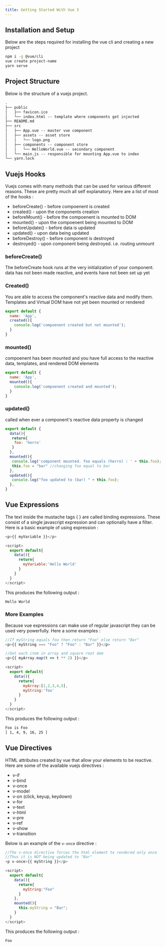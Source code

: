 ```yaml
---
title: Getting Started With Vue 3
---
```

## Installation and Setup
Below are the steps required for installing the vue cli and creating a new project

```bash
npm i -g @vue/cli
vue create project-name
yarn serve
```

## Project Structure
Below is the structure of a vuejs project.
```txt
.
├── public
│   ├── favicon.ico
│   └── index.html -- template where components get injected
├── README.md
├── src
│   ├── App.vue -- master vue component
│   ├── assets -- asset store
│   │   └── logo.png
│   ├── components -- component store
│   │   └── HelloWorld.vue -- secondary component
│   └── main.js -- responsible for mounting App.vue to index
└── yarn.lock
```
## Vuejs Hooks
Vuejs comes with many methods that can be used for various different reasons. These are pretty much all self explanatory. Here are a list of most of the hooks :

* beforeCreate() - before compoenent is created
* created() - upon the components creation
* beforeMount() - before the compoenent is mounted to DOM
* mounted() - upon the compoenent being mounted to DOM
* beforeUpdate() - before data is updated
* updated() - upon data being updated
* beforeDestroy() - before component is destroyed
* destroyed() - upon component being destroyed. i.e. routing unmount

### beforeCreate()
The beforeCreate hook runs at the very initialization of your component. data has not been made reactive, and events have not been set up yet

### Created()
You are able to access the component's reactive data and modify them. Templates and Virtual DOM have not yet been mounted or rendered
```js
export default {
  name: 'App',
  created(){
    console.log('compoenent created but not mounted');
  }
}
```

### mounted()
compoenent has been mounted and you have full access to the reactive data, templates, and rendered DOM elements
```js
export default {
  name: 'App',
  mounted(){
    console.log('compoenent created and mounted');
  }
}
```

### updated()
called when ever a component's reactive data property is changed
```js
export default {
  data(){
   return{
    foo: 'herro'
   }
  },
  mounted(){
   console.log('component mounted. foo equals (herro) : ' + this.foo);
   this.foo = "bar" //changing foo equal to bar
  },
  updated(){
   console.log("foo updated to (bar) " + this.foo);
  },
}
```

## Vue Expressions
The text inside the mustache tags { } are called binding expressions. These consist of a single javascript expression and can optionally have a filter. Here is a basic example of using expression :
```js
<p>{{ myVariable }}</p>

<script>
  export default{
    data(){
      return{
        myVariable:'Hello World'
      }
    }
  }
</script>
```
This produces the following output :
```txt
Hello World
```

### More Examples
Because vue expressions can make use of regular javascript they can be used very powerfully. Here a some examples :
```js
//If myString equals foo then return "Foo" else return "Bar"
<p>{{ myString === "Foo" ? "Foo" : "Bar" }}</p>

//Get each item in array and square root dem
<p>{{ myArray.map(t => t ** 2) }}</p>

<script>
  export default{
    data(){
      return{
        myArray:[1,2,3,4,5],
        myString:'foo'
      }
    }
  }
</script>
```
This produces the following output :
```txt
Foo is Foo
[ 1, 4, 9, 16, 25 ]
```

## Vue Directives
HTML attributes created by vue that allow your elements to be reactive. Here are some of the available vuejs directives :

* v-if
* v-bind
* v-once
* v-model
* v-on (click, keyup, keydown)
* v-for
* v-text
* v-html
* v-pre
* v-ref
* v-show
* v-transition

Below is an example of the `v-once` directive :
```js
//The v-once directive forces the html element to rendered only once
//Thus it is NOT being updated to "Bar"
<p v-once>{{ myString }}</p>

<script>
  export default{
    data(){
      return{
        myString:"Foo"
      }
    },
    mounted(){
      this.myString = "Bar";
    }
  }
</script>
```
This produces the following output :
```txt
Foo
```
